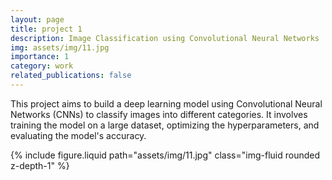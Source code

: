 ```yaml
---
layout: page
title: project 1
description: Image Classification using Convolutional Neural Networks
img: assets/img/11.jpg
importance: 1
category: work
related_publications: false
---
```



 This project aims to build a deep learning model using Convolutional Neural Networks (CNNs) to classify images into different categories. It involves training the model on a large dataset, optimizing the hyperparameters, and evaluating the model's accuracy.


{% include figure.liquid path="assets/img/11.jpg" class="img-fluid rounded z-depth-1" %}
